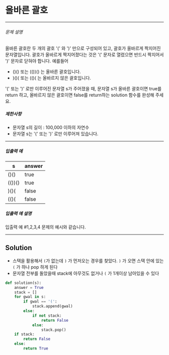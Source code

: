 # 올바른 괄호

---

###### 문제 설명

올바른 괄호란 두 개의 괄호 '(' 와 ')' 만으로 구성되어 있고, 괄호가 올바르게 짝지어진 문자열입니다. 괄호가 올바르게 짝지어졌다는 것은 '(' 문자로 열렸으면 반드시 짝지어서 ')' 문자로 닫혀야 합니다.
예를들어

- ()() 또는 (())() 는 올바른 괄호입니다.
- )()( 또는 (()( 는 올바르지 않은 괄호입니다.

'(' 또는 ')' 로만 이루어진 문자열 s가 주어졌을 때, 문자열 s가 올바른 괄호이면 true를 return 하고, 올바르지 않은 괄호이면 false를 return하는 solution 함수를 완성해 주세요.

##### 제한사항

- 문자열 s의 길이 : 100,000 이하의 자연수
- 문자열 s는 '(' 또는 ')' 로만 이루어져 있습니다.

------

##### 입출력 예

| s      | answer |
| ------ | ------ |
| ()()   | true   |
| (())() | true   |
| )()(   | false  |
| (()(   | false  |

##### 입출력 예 설명

입출력 예 #1,2,3,4
문제의 예시와 같습니다.

---

## Solution

- 스택을 활용해서 `(`가 없는데 `)` 가 먼저오는 경우를 찾았다. `)` 가 오면 스택 안에 있는`(` 가 하나 pop 하게 된다
- 문자열 전부를 돌았을때 stack에 아무것도 없거나 `(` 가 1개이상 남아있을 수 있다

```python
def solution(s):
    answer = True
    stack = []
    for gwal in s:
        if gwal == '(':
            stack.append(gwal)
        else:
            if not stack:
                return False
            else:
                stack.pop()
    if stack:
        return False
    else:
        return True
```

